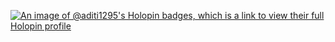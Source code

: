 

[![An image of @aditi1295's Holopin badges, which is a link to view their full Holopin profile](https://holopin.me/aditi1295)](https://holopin.io/@aditi1295)


<!--
**aditi1295/aditi1295** is a ✨ _special_ ✨ repository because its `README.md` (this file) appears on your GitHub profile.

Here are some ideas to get you started:

- 🔭 I’m currently working on ...
- 🌱 I’m currently learning ...
- 👯 I’m looking to collaborate on ...
- 🤔 I’m looking for help with ...
- 💬 Ask me about ...
- 📫 How to reach me: ...
- 😄 Pronouns: ...
- ⚡ Fun fact: ...
-->
